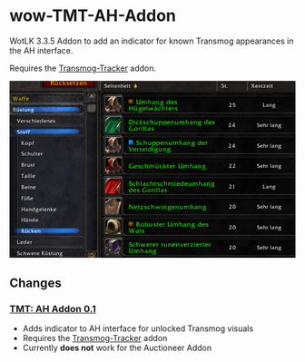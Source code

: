 # wow-TMT-AH-Addon
WotLK 3.3.5 Addon to add an indicator for known Transmog appearances in the AH interface.

Requires the [Transmog-Tracker](https://github.com/telkar-rg/wow-Transmog-Tracker) addon.

![Image of the AH interface](https://raw.githubusercontent.com/telkar-rg/wow-TMT-AH-Addon/main/_IMG/AH_1.png)

## Changes
### [TMT: AH Addon 0.1](https://github.com/telkar-rg/wow-TMT-AH-Addon/releases/tag/0.1)
- Adds indicator to AH interface for unlocked Transmog visuals
- Requires the [Transmog-Tracker](https://github.com/telkar-rg/wow-Transmog-Tracker) addon
- Currently **does not** work for the Auctioneer Addon

